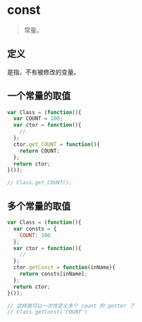 # const
> 常量。


## 定义
是指，不有被修改的变量。


## 一个常量的取值
```js
var Class = (function(){
  var COUNT = 100;
  var ctor = function(){
    //
  };
  ctor.get_COUNT = function(){
    return COUNT;
  };
  return ctor;
}());

// Class.get_COUNT();
```

## 多个常量的取值
```js
var Class = (function(){
  var consts = {
    COUNT: 100
  };
  var ctor = function(){
    //
  };
  ctor.getConst = function(inName){
    return consts[inName];
  };
  return ctor;
}());

// 这样就可以一次性定义多个 count 的 getter 了
// Class.getConst('COUNT')
```
